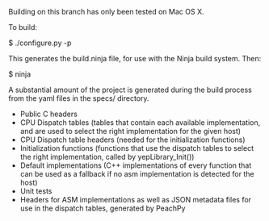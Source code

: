 Building on this branch has only been tested on Mac OS X.

To build:

$ ./configure.py -p <your platform>

This generates the build.ninja file, for use with the Ninja build system.
Then:

$ ninja

A substantial amount of the project is generated during the build process from the yaml files in the specs/ directory.

* Public C headers
* CPU Dispatch tables (tables that contain each available implementation, and are used to select the right implementation for the given host)
* CPU Dispatch table headers (needed for the initialization functions)
* Initialization functions (functions that use the dispatch tables to select the right implementation, called by yepLibrary_Init())
* Default implementations (C++ implementations of every function that can be used as a fallback if no asm implementation is detected for the host)
* Unit tests
* Headers for ASM implementations as well as JSON metadata files for use in the dispatch tables, generated by PeachPy
